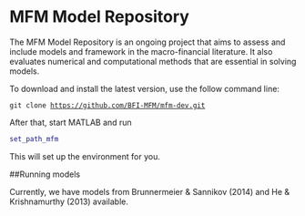 # MFM Model Repository

The MFM Model Repository is an ongoing project that aims to assess and include models and framework in the macro-financial literature. It also evaluates numerical and computational methods that are essential in solving models.

To download and install the latest version, use the follow command line:

<code>git clone https://github.com/BFI-MFM/mfm-dev.git</code>

After that, start MATLAB and run

```matlab
set_path_mfm
```
This will set up the environment for you.

##Running models

Currently, we have models from Brunnermeier & Sannikov (2014) and He & Krishnamurthy (2013) available. 
